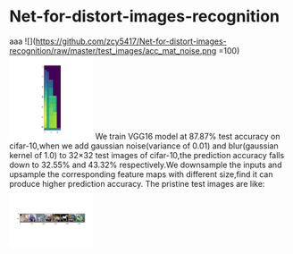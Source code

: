 # Net-for-distort-images-recognition
aaa ![](https://github.com/zcy5417/Net-for-distort-images-recognition/raw/master/test_images/acc_mat_noise.png =100) 
<img width="150" height="150" src="https://github.com/zcy5417/Net-for-distort-images-recognition/raw/master/test_images/acc_mat_noise.png"/>
We train VGG16 model at 87.87% test accuracy on cifar-10,when we add gaussian noise(variance of 0.01) and blur(gaussian kernel of 1.0) to 32×32 test images of cifar-10,the prediction accuracy falls down to 32.55% and 43.32% respectively.We downsample the inputs and upsample the corresponding feature maps with different size,find it can produce higher prediction accuracy.
The pristine test images are like:
<img width="150" src="https://github.com/zcy5417/Net-for-distort-images-recognition/raw/master/test_images/pristine.png"/>
